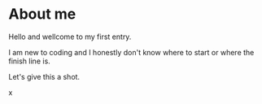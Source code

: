 # About me
<p> Hello and wellcome to my first entry. </p>
<p> I am new to coding and I honestly don't know where to start or where the finish line is. </p>
<p> Let's give this a shot. </p>
<p> x </p>
